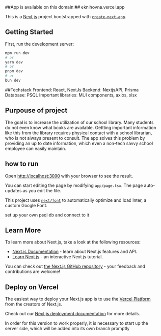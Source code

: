 
##App is available on this domain:## eknihovna.vercel.app

This is a [Next.js](https://nextjs.org/) project bootstrapped with [`create-next-app`](https://github.com/vercel/next.js/tree/canary/packages/create-next-app).

## Getting Started

First, run the development server:

```bash
npm run dev
# or
yarn dev
# or
pnpm dev
# or
bun dev
```
##Techstack
Frontend: React, NextJs
Backend: NextjsAPI, Prisma
Database: PSQL
Important libraries: MUI components, axios, xlsx

## Purpouse of project
The goal is to increase the utilization of our school library. Many students do not even know what books are available. Gettting important information like this from the library requires physical contact with a school librarian, who is not always present to consult. The app solves this problem by providing an up to date information, which even a non-tech savvy school employee can easily maintain.

## how to run

Open [http://localhost:3000](http://localhost:3000) with your browser to see the result.

You can start editing the page by modifying `app/page.tsx`. The page auto-updates as you edit the file.

This project uses [`next/font`](https://nextjs.org/docs/basic-features/font-optimization) to automatically optimize and load Inter, a custom Google Font.

set up your own psql db and connect to it

## Learn More

To learn more about Next.js, take a look at the following resources:

- [Next.js Documentation](https://nextjs.org/docs) - learn about Next.js features and API.
- [Learn Next.js](https://nextjs.org/learn) - an interactive Next.js tutorial.

You can check out [the Next.js GitHub repository](https://github.com/vercel/next.js/) - your feedback and contributions are welcome!

## Deploy on Vercel

The easiest way to deploy your Next.js app is to use the [Vercel Platform](https://vercel.com/new?utm_medium=default-template&filter=next.js&utm_source=create-next-app&utm_campaign=create-next-app-readme) from the creators of Next.js.

Check out our [Next.js deployment documentation](https://nextjs.org/docs/deployment) for more details.

In order for this version to work properly, it is necessary to start up the server side, which will be added into its own branch promptly

